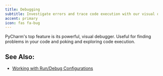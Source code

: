 ```yaml
---
title: Debugging
subtitle: Investigate errors and trace code execution with our visual debugger.
accent: primary
icon: fas fa-bug
---
```


PyCharm's top feature is its powerful, visual debugger. Useful for finding
problems in your code and poking and exploring code execution.

## See Also:
- [Working with Run/Debug Configurations](https://www.jetbrains.com/help/pycharm/run-debug-configuration.html)
